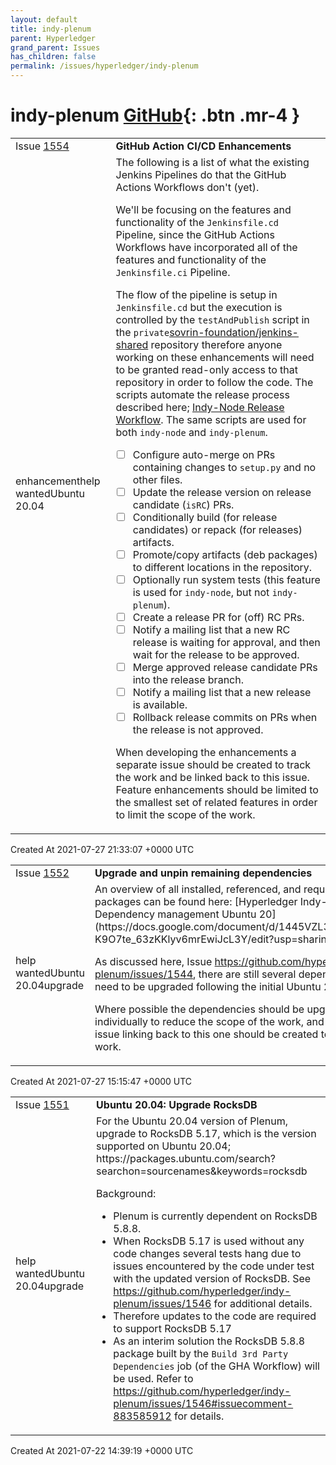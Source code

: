 ```yaml
---
layout: default
title: indy-plenum
parent: Hyperledger
grand_parent: Issues
has_children: false
permalink: /issues/hyperledger/indy-plenum
---
```


# indy-plenum <span class="fs-3 right-align">[GitHub](https://github.com/hyperledger/indy-plenum){: .btn .mr-4 }</span>


<div>
    <table>
        <tr>
            <td>
                Issue <a href="https://github.com/hyperledger/indy-plenum/issues/1554" class=".btn">1554</a>
            </td>
            <td>
                <b>
                    GitHub Action CI/CD Enhancements
                </b>
            </td>
        </tr>
        <tr>
            <td>
                <span class="chip">enhancement</span><span class="chip">help wanted</span><span class="chip">Ubuntu 20.04</span>
            </td>
            <td>
                The following is a list of what the existing Jenkins Pipelines do that the GitHub Actions Workflows don't (yet).

We'll be focusing on the features and functionality of the `Jenkinsfile.cd` Pipeline, since the GitHub Actions Workflows have incorporated all of the features and functionality of the `Jenkinsfile.ci` Pipeline.

The flow of the pipeline is setup in `Jenkinsfile.cd` but the execution is controlled by the `testAndPublish` script in the `private`[sovrin-foundation/jenkins-shared](https://github.com/sovrin-foundation/jenkins-shared) repository therefore anyone working on these enhancements will need to be granted read-only access to that repository in order to follow the code.  The scripts automate the release process described here; [Indy-Node Release Workflow](https://github.com/hyperledger/indy-node/blob/master/docs/source/ci-cd.md#release-workflow).  The same scripts are used for both `indy-node` and `indy-plenum`.

- [ ] Configure auto-merge on PRs containing changes to `setup.py` and no other files.
- [ ] Update the release version on release candidate (`isRC`) PRs.
- [ ] Conditionally build (for release candidates) or repack (for releases) artifacts.
- [ ] Promote/copy artifacts (deb packages) to different locations in the repository.
- [ ] Optionally run system tests (this feature is used for `indy-node`, but not `indy-plenum`).
- [ ] Create a release PR for (off) RC PRs.
- [ ] Notify a mailing list that a new RC release is waiting for approval, and then wait for the release to be approved.
- [ ] Merge approved release candidate PRs into the release branch.
- [ ] Notify a mailing list that a new release is available.
- [ ] Rollback release commits on PRs when the release is not approved.

When developing the enhancements a separate issue should be created to track the work and be linked back to this issue.  Feature enhancements should be limited to the smallest set of related features in order to limit the scope of the work.
            </td>
        </tr>
    </table>
    <div class="right-align">
        Created At 2021-07-27 21:33:07 +0000 UTC
    </div>
</div>

<div>
    <table>
        <tr>
            <td>
                Issue <a href="https://github.com/hyperledger/indy-plenum/issues/1552" class=".btn">1552</a>
            </td>
            <td>
                <b>
                    Upgrade and unpin remaining dependencies 
                </b>
            </td>
        </tr>
        <tr>
            <td>
                <span class="chip">help wanted</span><span class="chip">Ubuntu 20.04</span><span class="chip">upgrade</span>
            </td>
            <td>
                An overview of all installed, referenced, and required PyPI packages can be found here: [Hyperledger Indy-Plenum | Dependency management Ubuntu 20](https://docs.google.com/document/d/1445VZL3qHBmuVbzm-K9O7te_63zKKlyv6mrEwiJcL3Y/edit?usp=sharing)

As discussed here, Issue https://github.com/hyperledger/indy-plenum/issues/1544, there are still several dependencies that need to be upgraded following the initial Ubuntu 20.04 release.

Where possible the dependencies should be upgraded individually to reduce the scope of the work, and a separate issue linking back to this one should be created to track the work.
            </td>
        </tr>
    </table>
    <div class="right-align">
        Created At 2021-07-27 15:15:47 +0000 UTC
    </div>
</div>

<div>
    <table>
        <tr>
            <td>
                Issue <a href="https://github.com/hyperledger/indy-plenum/issues/1551" class=".btn">1551</a>
            </td>
            <td>
                <b>
                    Ubuntu 20.04: Upgrade RocksDB
                </b>
            </td>
        </tr>
        <tr>
            <td>
                <span class="chip">help wanted</span><span class="chip">Ubuntu 20.04</span><span class="chip">upgrade</span>
            </td>
            <td>
                For the Ubuntu 20.04 version of Plenum, upgrade to RocksDB 5.17, which is the version supported on Ubuntu 20.04; https://packages.ubuntu.com/search?searchon=sourcenames&keywords=rocksdb

Background:
- Plenum is currently dependent on RocksDB 5.8.8.
- When RocksDB 5.17 is used without any code changes several tests hang due to issues encountered by the code under test with the updated version of RocksDB.  See https://github.com/hyperledger/indy-plenum/issues/1546 for additional details.
- Therefore updates to the code are required to support RocksDB 5.17
- As an interim solution the RocksDB 5.8.8 package built by the `Build 3rd Party Dependencies` job (of the GHA Workflow) will be used.  Refer to https://github.com/hyperledger/indy-plenum/issues/1546#issuecomment-883585912 for details.
            </td>
        </tr>
    </table>
    <div class="right-align">
        Created At 2021-07-22 14:39:19 +0000 UTC
    </div>
</div>

